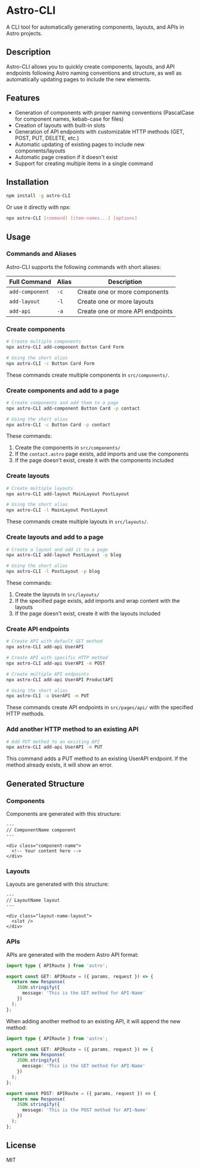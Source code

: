 # Astro-CLI

A CLI tool for automatically generating components, layouts, and APIs in Astro projects.

## Description

Astro-CLI allows you to quickly create components, layouts, and API endpoints following Astro naming conventions and structure, as well as automatically updating pages to include the new elements.

## Features

- Generation of components with proper naming conventions (PascalCase for component names, kebab-case for files)
- Creation of layouts with built-in slots
- Generation of API endpoints with customizable HTTP methods (GET, POST, PUT, DELETE, etc.)
- Automatic updating of existing pages to include new components/layouts
- Automatic page creation if it doesn't exist
- Support for creating multiple items in a single command

## Installation

```bash
npm install -g astro-CLI
```

Or use it directly with npx:

```bash
npx astro-CLI [command] [item-names...] [options]
```

## Usage

### Commands and Aliases

Astro-CLI supports the following commands with short aliases:

| Full Command    | Alias | Description                  |
|-----------------|-------|------------------------------|
| `add-component` | `-c`  | Create one or more components |
| `add-layout`    | `-l`  | Create one or more layouts    |
| `add-api`       | `-a`  | Create one or more API endpoints |

### Create components

```bash
# Create multiple components
npx astro-CLI add-component Button Card Form

# Using the short alias
npx astro-CLI -c Button Card Form
```

These commands create multiple components in `src/components/`.

### Create components and add to a page

```bash
# Create components and add them to a page
npx astro-CLI add-component Button Card -p contact

# Using the short alias
npx astro-CLI -c Button Card -p contact
```

These commands:
1. Create the components in `src/components/`
2. If the `contact.astro` page exists, add imports and use the components
3. If the page doesn't exist, create it with the components included

### Create layouts

```bash
# Create multiple layouts
npx astro-CLI add-layout MainLayout PostLayout

# Using the short alias
npx astro-CLI -l MainLayout PostLayout
```

These commands create multiple layouts in `src/layouts/`.

### Create layouts and add to a page

```bash
# Create a layout and add it to a page
npx astro-CLI add-layout PostLayout -p blog

# Using the short alias
npx astro-CLI -l PostLayout -p blog
```

These commands:
1. Create the layouts in `src/layouts/`
2. If the specified page exists, add imports and wrap content with the layouts
3. If the page doesn't exist, create it with the layouts included

### Create API endpoints

```bash
# Create API with default GET method
npx astro-CLI add-api UserAPI

# Create API with specific HTTP method
npx astro-CLI add-api UserAPI -m POST

# Create multiple API endpoints
npx astro-CLI add-api UserAPI ProductAPI

# Using the short alias
npx astro-CLI -a UserAPI -m PUT
```

These commands create API endpoints in `src/pages/api/` with the specified HTTP methods.

### Add another HTTP method to an existing API

```bash
# Add PUT method to an existing API
npx astro-CLI add-api UserAPI -m PUT
```

This command adds a PUT method to an existing UserAPI endpoint. If the method already exists, it will show an error.

## Generated Structure

### Components

Components are generated with this structure:

```astro
---
// ComponentName component
---

<div class="component-name">
  <!-- Your content here -->
</div>
```

### Layouts

Layouts are generated with this structure:

```astro
---
// LayoutName layout
---

<div class="layout-name-layout">
  <slot />
</div>
```

### APIs

APIs are generated with the modern Astro API format:

```typescript
import type { APIRoute } from 'astro';

export const GET: APIRoute = ({ params, request }) => {
  return new Response(
    JSON.stringify({
      message: 'This is the GET method for API-Name'
    })
  );
};
```

When adding another method to an existing API, it will append the new method:

```typescript
import type { APIRoute } from 'astro';

export const GET: APIRoute = ({ params, request }) => {
  return new Response(
    JSON.stringify({
      message: 'This is the GET method for API-Name'
    })
  );
};

export const POST: APIRoute = ({ params, request }) => {
  return new Response(
    JSON.stringify({
      message: 'This is the POST method for API-Name'
    })
  );
};
```

## License

MIT 
